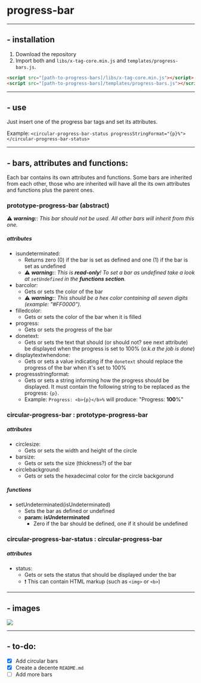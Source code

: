 # progress-bar
* * *
## - installation

1. Download the repository
2. Import both and `libs/x-tag-core.min.js` and `templates/progress-bars.js`.

```html
<script src="[path-to-progress-bars]/libs/x-tag-core.min.js"></script>
<script src="[path-to-progress-bars]/templates/progress-bars.js"></script>
```
* * *
## - use
Just insert one of the progress bar tags and set its attributes. 

Example:
`<circular-progress-bar-status progressStringFormat="{p}%"></circular-progress-bar-status>`


* * *


## - bars, attributes and functions:
Each bar contains its own attributes and functions. Some bars are inherited from each other, those who are inherited will have all the its own attributes and functions plus the parent ones.

### prototype-progress-bar (abstract)
:warning: **_warning:_**: _This bar should not be used. All other bars will inherit from this one._

##### attributes
* isundeterminated: <br/>
	* Returns zero (0) if the bar is set as defined and one (1) if the bar is set as undefined
	* :warning: **_warning:_**: _This is **read-only**! To set a bar as undefined take a look at `setUndefined` in the **functions section**._
* barcolor: <br/>
	* Gets or sets the color of the bar
	* :warning: **_warning:_**: _This should be a hex color containing all seven digits (example: "#FF0000")._
* filledcolor: <br/>
	* Gets or sets the color of the bar when it is filled
* progress: <br/>
	* Gets or sets the progress of the bar
* donetext: <br/>
	* Gets or sets the text that should (or should not? see next attribute) be displayed when the progress is set to 100% (_a.k.a the job is done_)
* displaytextwhendone: <br/>
	* Gets or sets a value indicating if the `donetext` should replace the progress of the bar when it's set to 100%
* progressstringformat: <br/>
	* Gets or sets a string informing how the progress should be displayed. It must contain the following string to be replaced as the progress: `{p}`.
	* Example: `Progress: <b>{p}</b>%` will produce: "Progress: **100**%"

### circular-progress-bar : prototype-progress-bar
##### attributes
* circlesize: <br/>
	* Gets or sets the width and height of the circle
* barsize: <br/>
	* Gets or sets the size (thickness?) of the bar
* circlebackground: <br/>
	* Gets or sets the hexadecimal color for the circle backgorund
##### functions
* setUndeterminated(isUndeterminated)
    * Sets the bar as defined or undefined
    * **param: isUndeterminated**
        * Zero if the bar should be defined, one if it should be undefined

### circular-progress-bar-status : circular-progress-bar
##### attributes
* status: <br/>
	* Gets or sets the status that should be displayed under the bar
	* :heavy_exclamation_mark: This can contain HTML markup (such as `<img>` or `<b>`)
* * *

## - images
![](http://i.imgur.com/5SO5YP9.gif)

* * *

## - to-do: 
- [x] Add circular bars
- [X] Create a decente `README.md`
- [ ] Add more bars
